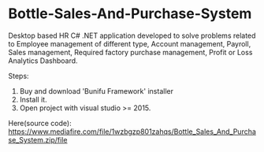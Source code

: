 # Bottle-Sales-And-Purchase-System
Desktop based HR C# .NET application developed to solve problems related to Employee management of different type, Account management, Payroll, Sales management, Required factory purchase management, Profit or Loss Analytics Dashboard.

Steps:
1) Buy and download 'Bunifu Framework' installer
2) Install it.
3) Open project with visual studio >= 2015.

Here(source code): https://www.mediafire.com/file/1wzbgzp801zahqs/Bottle_Sales_And_Purchase_System.zip/file
